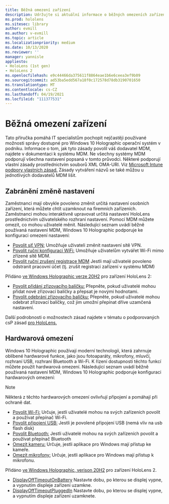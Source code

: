 ```yaml
---
title: Běžná omezení zařízení
description: Udržujte si aktuální informace o běžných omezeních zařízení a nastaveních pro zařízení hybridní reality HoloLens.
ms.prod: hololens
ms.sitesec: library
author: evmill
ms.author: v-evmill
ms.topic: article
ms.localizationpriority: medium
ms.date: 10/13/2020
ms.reviewer: ''
manager: yannisle
appliesto:
- HoloLens (1st gen)
- HoloLens 2
ms.openlocfilehash: e9c44466da375611f8864eae1b6e6ceea3ef9b09
ms.sourcegitcommit: ad53ba5edd567a18f0c172578d78db3190701650
ms.translationtype: MT
ms.contentlocale: cs-CZ
ms.lasthandoff: 04/19/2021
ms.locfileid: "111377531"
---
```

# <a name="common-device-restrictions"></a>Běžná omezení zařízení 

Tato příručka pomáhá IT specialistům pochopit nejčastěji používané možnosti správy dostupné pro Windows 10 Holographic operační systém v podniku. Informace o tom, jak tyto zásady povolil váš dodavatel MDM, najdete v dokumentaci k systému MDM. Ne všechny systémy MDM podporují všechna nastavení popsaná v tomto průvodci. Některé podporují vlastní zásady prostřednictvím souborů XML OMA-URI. Viz [Microsoft Intune podpory vlastních zásad.](https://docs.microsoft.com/mem/intune/configuration/custom-settings-windows-10) Zásady vytváření názvů se také můžou u jednotlivých dodavatelů MDM lišit.

## <a name="prevent-changing-of-settings"></a>Zabránění změně nastavení
Zaměstnanci mají obvykle povoleno změnit určitá nastavení osobních zařízení, která můžete chtít uzamknout na firemních zařízeních. Zaměstnanci mohou interaktivně upravovat určitá nastavení HoloLens prostřednictvím uživatelského rozhraní nastavení. Pomocí MDM můžete omezit, co mohou uživatelé měnit. Následující seznam uvádí běžně používaná nastavení MDM, Windows 10 Holographic podporuje ke konfiguraci omezení nastavení:
-   [Povolit síť VPN:](https://docs.microsoft.com/windows/client-management/mdm/policy-csp-settings#settings-allowvpn) Umožňuje uživateli změnit nastavení sítě VPN.
-   [Povolit ruční konfiguraci WiFi:](https://docs.microsoft.com/windows/client-management/mdm/policy-csp-wifi#wifi-allowmanualwificonfiguration) Umožňuje uživatelům vytvářet Wi-Fi mimo zřízené sítě MDM.
-   [Povolit ruční zrušení registrace MDM](https://docs.microsoft.com/windows/client-management/mdm/policy-csp-experience#experience-allowmanualmdmunenrollment) Jestli mají uživatelé povoleno odstranit pracovní účet (tj. zrušit registraci zařízení v systému MDM)

Přidáno [ve Windows Holographic verze 20H2](hololens-release-notes.md#windows-holographic-version-20h2) pro zařízení HoloLens 2:
- [Povolit přidání zřizovacího balíčku:](https://docs.microsoft.com/windows/client-management/mdm/policy-csp-security#security-allowaddprovisioningpackage) Přepněte, pokud uživatelé mohou přidat nové zřizovací balíčky a přepsat je novými hodnotami.
- [Povolit odebrání zřizovacího balíčku:](https://docs.microsoft.com/windows/client-management/mdm/policy-csp-security#security-allowremoveprovisioningpackage) Přepněte, pokud uživatelé mohou odebrat zřizovací balíčky, což jim umožní přepínat dříve uzamčená nastavení.

Další podrobnosti o možnostech zásad najdete v tématu o podporovaných csP zásad [pro HoloLens.](https://docs.microsoft.com/windows/client-management/mdm/policy-csps-supported-by-hololens2)

## <a name="hardware-restrictions"></a>Hardwarová omezení
Windows 10 Holographic používají moderní technologii, která zahrnuje oblíbené hardwarové funkce, jako jsou fotoaparáty, mikrofony, mluvčí, rozhraní USB, rozhraní Bluetooth a Wi-Fi. K řízení dostupnosti těchto funkcí můžete použít hardwarová omezení.
Následující seznam uvádí běžně používaná nastavení MDM, Windows 10 Holographic podporuje konfiguraci hardwarových omezení:

> [!NOTE]
> Některá z těchto hardwarových omezení ovlivňují připojení a pomáhají při ochraně dat.

-   [Povolit Wi-Fi:](https://docs.microsoft.com/windows/client-management/mdm/policy-csp-wifi#wifi-allowwifi) Určuje, jestli uživatelé mohou na svých zařízeních povolit a používat přepínač Wi-Fi.
-   [Povolit připojení USB:](https://docs.microsoft.com/windows/client-management/mdm/policy-csp-connectivity#connectivity-allowusbconnection) Jestli je povolené připojení USB (nemá vliv na usb flash disk)
-   [Povolit Bluetooth:](https://docs.microsoft.com/windows/client-management/mdm/policy-csp-connectivity#connectivity-allowbluetooth) Jestli uživatelé mohou na svých zařízeních povolit a používat přepínač Bluetooth
-   [Omezit kameru:](https://docs.microsoft.com/windows/client-management/mdm/policy-csp-privacy#privacy-letappsaccesscamera) Určuje, jestli aplikace pro Windows mají přístup ke kameře.
-   [Omezit mikrofony:](https://docs.microsoft.com/windows/client-management/mdm/policy-csp-privacy#privacy-letappsaccessmicrophone) Určuje, jestli aplikace pro Windows mají přístup k mikrofonu.

Přidáno [ve Windows Holographic, verison 20H2](hololens-release-notes.md#windows-holographic-version-20h2) pro zařízení HoloLens 2. 
- [DisplayOffTimeoutOnBattery](https://docs.microsoft.com/windows/client-management/mdm/policy-csp-power#power-displayofftimeoutonbattery) Nastavte dobu, po kterou se displej vypne, a vypnutím displeje zařízení uzamkne. 
- [DisplayOffTimeoutPluggedIn](https://docs.microsoft.com/windows/client-management/mdm/policy-csp-power#power-displayofftimeoutpluggedin) Nastavte dobu, po kterou se displej vypne, a vypnutím displeje zařízení uzamknete. 
